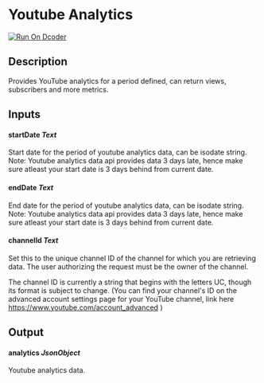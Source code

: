 # Youtube Analytics
[![Run On Dcoder](https://static-content.dcoder.tech/dcoder-assets/run-on-dcoder.svg)](https://code.dcoder.tech/feed/block/60f6c978d6196fc0801dfb37)

## Description
Provides YouTube analytics for a period defined, can return views, subscribers and more metrics.

## Inputs
#### **startDate**  *Text*
Start date for the period of youtube analytics data, can be isodate string.
Note: Youtube analytics data api provides data 3 days late, hence make sure atleast your start date is 3 days behind from current date.
#### **endDate**  *Text*
End date for the period of youtube analytics data, can be isodate string.
Note: Youtube analytics data api provides data 3 days late, hence make sure atleast your start date is 3 days behind from current date.
#### **channelId**  *Text*
Set this to the unique channel ID of the channel for which you are retrieving data. The user authorizing the request must be the owner of the channel.

The channel ID is currently a string that begins with the letters UC, though its format is subject to change. (You can find your channel's ID on the advanced account settings page for your YouTube channel, link here https://www.youtube.com/account_advanced )

## Output
#### **analytics**  *JsonObject*
Youtube analytics data.

